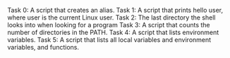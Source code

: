 Task 0: A script that creates an alias.
Task 1: A script that prints hello user, where user is the current Linux user.
Task 2: The last directory the shell looks into when looking for a program
Task 3: A script that counts the number of directories in the PATH.
Task 4: A script that lists environment variables.
Task 5: A script that lists all local variables and environment variables, and functions.
